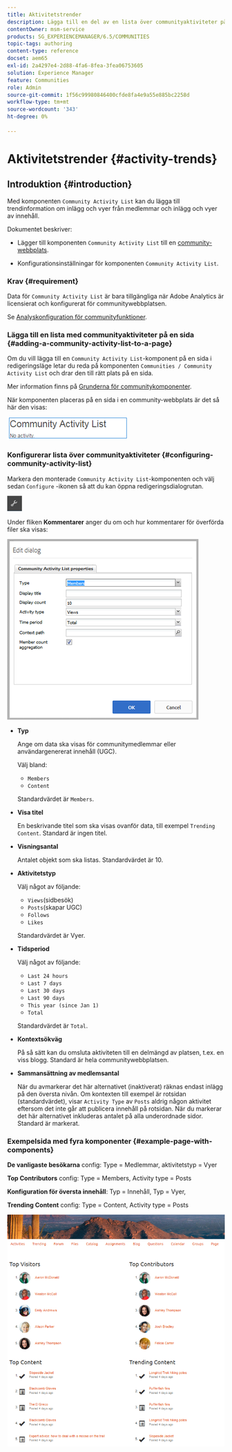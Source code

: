 ```yaml
---
title: Aktivitetstrender
description: Lägga till en del av en lista över communityaktiviteter på en sida
contentOwner: msm-service
products: SG_EXPERIENCEMANAGER/6.5/COMMUNITIES
topic-tags: authoring
content-type: reference
docset: aem65
exl-id: 2a4297e4-2d88-4fa6-8fea-3fea06753605
solution: Experience Manager
feature: Communities
role: Admin
source-git-commit: 1f56c99980846400cfde8fa4e9a55e885bc2258d
workflow-type: tm+mt
source-wordcount: '343'
ht-degree: 0%

---
```


# Aktivitetstrender {#activity-trends}

## Introduktion {#introduction}

Med komponenten `Community Activity List` kan du lägga till trendinformation om inlägg och vyer från medlemmar och inlägg och vyer av innehåll.

Dokumentet beskriver:

* Lägger till komponenten `Community Activity List` till en [community-webbplats](/help/communities/overview.md#community-sites).

* Konfigurationsinställningar för komponenten `Community Activity List`.

### Krav {#requirement}

Data för `Community Activity List` är bara tillgängliga när Adobe Analytics är licensierat och konfigurerat för communitywebbplatsen.

Se [Analyskonfiguration för communityfunktioner](/help/communities/analytics.md).

### Lägga till en lista med communityaktiviteter på en sida {#adding-a-community-activity-list-to-a-page}

Om du vill lägga till en `Community Activity List`-komponent på en sida i redigeringsläge letar du reda på komponenten `Communities / Community Activity List` och drar den till rätt plats på en sida.

Mer information finns på [Grunderna för communitykomponenter](/help/communities/basics.md).

När komponenten placeras på en sida i en community-webbplats är det så här den visas:

![community-activity](assets/community-activity.png)

### Konfigurerar lista över communityaktiviteter  {#configuring-community-activity-list}

Markera den monterade `Community Activity List`-komponenten och välj sedan `Configure` -ikonen så att du kan öppna redigeringsdialogrutan.

![konfigurera](assets/configure-new.png)

Under fliken **Kommentarer** anger du om och hur kommentarer för överförda filer ska visas:

![egenskaper](assets/activity-list-properties.png)

* **Typ**

  Ange om data ska visas för communitymedlemmar eller användargenererat innehåll (UGC).

  Välj bland:

   * `Members`
   * `Content`

  Standardvärdet är `Members`.

* **Visa titel**

  En beskrivande titel som ska visas ovanför data, till exempel `Trending Content`.
Standard är ingen titel.

* **Visningsantal**

  Antalet objekt som ska listas.
Standardvärdet är 10.

* **Aktivitetstyp**

  Välj något av följande:

   * `Views`(sidbesök)
   * `Posts`(skapar UGC)
   * `Follows`
   * `Likes`

  Standardvärdet är Vyer.

* **Tidsperiod**

  Välj något av följande:

   * `Last 24 hours`
   * `Last 7 days`
   * `Last 30 days`
   * `Last 90 days`
   * `This year (since Jan 1)`
   * `Total`

  Standardvärdet är `Total`.

* **Kontextsökväg**

  På så sätt kan du omsluta aktiviteten till en delmängd av platsen, t.ex. en viss blogg.
Standard är hela communitywebbplatsen.

* **Sammansättning av medlemsantal**

  När du avmarkerar det här alternativet (inaktiverat) räknas endast inlägg på den översta nivån. Om kontexten till exempel är rotsidan (standardvärdet), visar `Activity Type` av `Posts` aldrig någon aktivitet eftersom det inte går att publicera innehåll på rotsidan. När du markerar det här alternativet inkluderas antalet på alla underordnade sidor.
Standard är markerat.

### Exempelsida med fyra komponenter {#example-page-with-components}

**De vanligaste besökarna** config: Type = Medlemmar, aktivitetstyp = Vyer

**Top Contributors** config: Type = Members, Activity type = Posts

**Konfiguration för översta innehåll**: Typ = Innehåll, Typ = Vyer,

**Trending Content** config: Type = Content, Activity type = Posts

![komponenter](assets/activity-list-components.png)
